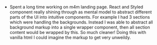 ---
---

- Spent a long time working on m4m landing page. React and Styled component really shining through as mental model to abstract different parts of the UI into intuitive components. For example I had 3 sections which were handling the backgrounds. Instead I was able to abstract all background markup into a single wrapper component, then all section content would be wrapped by this. So much cleaner! Doing this with vanilla html I could imagine the markup to get very unweildy.
